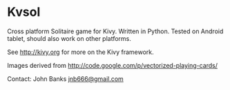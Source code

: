 Kvsol
=====

Cross platform Solitaire game for Kivy. Written in Python. Tested on Android tablet, should also work on other platforms.

See <http://kivy.org> for more on the Kivy framework.

Images derived from <http://code.google.com/p/vectorized-playing-cards/>

Contact: John Banks <jnb666@gmail.com>
